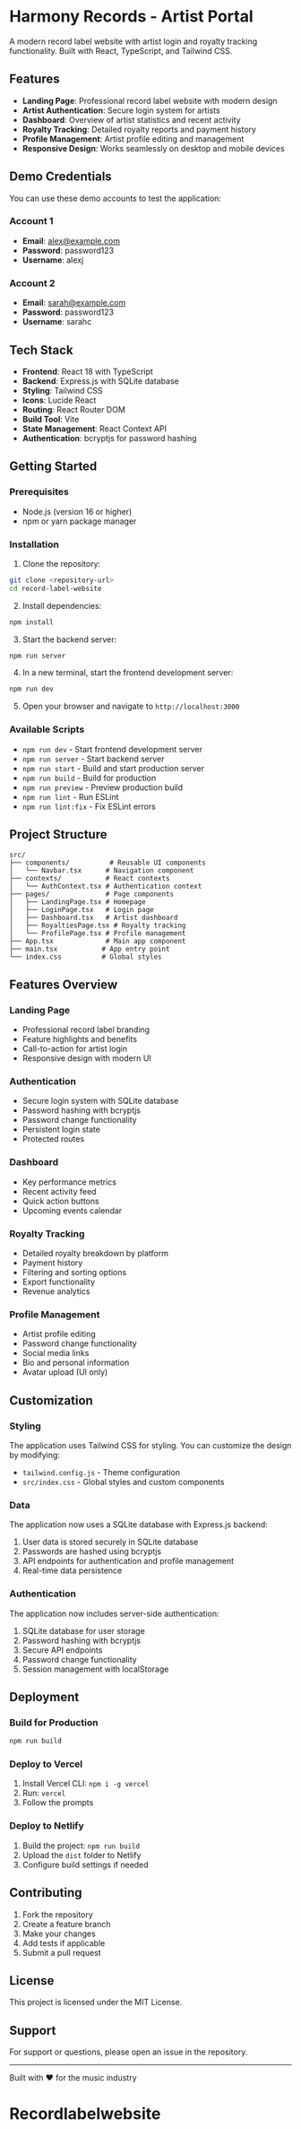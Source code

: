 # Harmony Records - Artist Portal

A modern record label website with artist login and royalty tracking functionality. Built with React, TypeScript, and Tailwind CSS.

## Features

- **Landing Page**: Professional record label website with modern design
- **Artist Authentication**: Secure login system for artists
- **Dashboard**: Overview of artist statistics and recent activity
- **Royalty Tracking**: Detailed royalty reports and payment history
- **Profile Management**: Artist profile editing and management
- **Responsive Design**: Works seamlessly on desktop and mobile devices

## Demo Credentials

You can use these demo accounts to test the application:

### Account 1

- **Email**: alex@example.com
- **Password**: password123
- **Username**: alexj

### Account 2

- **Email**: sarah@example.com
- **Password**: password123
- **Username**: sarahc

## Tech Stack

- **Frontend**: React 18 with TypeScript
- **Backend**: Express.js with SQLite database
- **Styling**: Tailwind CSS
- **Icons**: Lucide React
- **Routing**: React Router DOM
- **Build Tool**: Vite
- **State Management**: React Context API
- **Authentication**: bcryptjs for password hashing

## Getting Started

### Prerequisites

- Node.js (version 16 or higher)
- npm or yarn package manager

### Installation

1. Clone the repository:

```bash
git clone <repository-url>
cd record-label-website
```

2. Install dependencies:

```bash
npm install
```

3. Start the backend server:

```bash
npm run server
```

4. In a new terminal, start the frontend development server:

```bash
npm run dev
```

5. Open your browser and navigate to `http://localhost:3000`

### Available Scripts

- `npm run dev` - Start frontend development server
- `npm run server` - Start backend server
- `npm run start` - Build and start production server
- `npm run build` - Build for production
- `npm run preview` - Preview production build
- `npm run lint` - Run ESLint
- `npm run lint:fix` - Fix ESLint errors

## Project Structure

```
src/
├── components/          # Reusable UI components
│   └── Navbar.tsx      # Navigation component
├── contexts/           # React contexts
│   └── AuthContext.tsx # Authentication context
├── pages/              # Page components
│   ├── LandingPage.tsx # Homepage
│   ├── LoginPage.tsx   # Login page
│   ├── Dashboard.tsx   # Artist dashboard
│   ├── RoyaltiesPage.tsx # Royalty tracking
│   └── ProfilePage.tsx # Profile management
├── App.tsx             # Main app component
├── main.tsx           # App entry point
└── index.css          # Global styles
```

## Features Overview

### Landing Page

- Professional record label branding
- Feature highlights and benefits
- Call-to-action for artist login
- Responsive design with modern UI

### Authentication

- Secure login system with SQLite database
- Password hashing with bcryptjs
- Password change functionality
- Persistent login state
- Protected routes

### Dashboard

- Key performance metrics
- Recent activity feed
- Quick action buttons
- Upcoming events calendar

### Royalty Tracking

- Detailed royalty breakdown by platform
- Payment history
- Filtering and sorting options
- Export functionality
- Revenue analytics

### Profile Management

- Artist profile editing
- Password change functionality
- Social media links
- Bio and personal information
- Avatar upload (UI only)

## Customization

### Styling

The application uses Tailwind CSS for styling. You can customize the design by modifying:

- `tailwind.config.js` - Theme configuration
- `src/index.css` - Global styles and custom components

### Data

The application now uses a SQLite database with Express.js backend:

1. User data is stored securely in SQLite database
2. Passwords are hashed using bcryptjs
3. API endpoints for authentication and profile management
4. Real-time data persistence

### Authentication

The application now includes server-side authentication:

1. SQLite database for user storage
2. Password hashing with bcryptjs
3. Secure API endpoints
4. Password change functionality
5. Session management with localStorage

## Deployment

### Build for Production

```bash
npm run build
```

### Deploy to Vercel

1. Install Vercel CLI: `npm i -g vercel`
2. Run: `vercel`
3. Follow the prompts

### Deploy to Netlify

1. Build the project: `npm run build`
2. Upload the `dist` folder to Netlify
3. Configure build settings if needed

## Contributing

1. Fork the repository
2. Create a feature branch
3. Make your changes
4. Add tests if applicable
5. Submit a pull request

## License

This project is licensed under the MIT License.

## Support

For support or questions, please open an issue in the repository.

---

Built with ❤️ for the music industry
# Recordlabelwebsite
